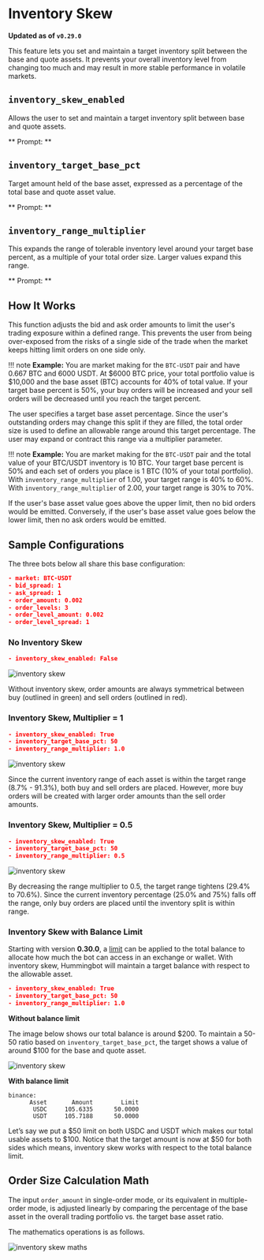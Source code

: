 # Inventory Skew

**Updated as of `v0.29.0`**

This feature lets you set and maintain a target inventory split between the base and quote assets. It prevents your overall inventory level from changing too much and may result in more stable performance in volatile markets.

## `inventory_skew_enabled`

Allows the user to set and maintain a target inventory split between base and quote assets.

** Prompt: **

<Prompt
  prompt="Would you like to enable inventory skew? (Yes/No)"
  response=">>> Yes"
/>

## `inventory_target_base_pct`

Target amount held of the base asset, expressed as a percentage of the total base and quote asset value.

** Prompt: **

<Prompt
  prompt="On [exchange], you have [base_asset_balance] and [quote_asset_balance]. By market value, your current inventory split is [base_%_ratio] and [quote_%_ratio]. Would you like to keep this ratio?"
  response=">>> Yes"
/>

## `inventory_range_multiplier`

This expands the range of tolerable inventory level around your target base percent, as a multiple of your total order size. Larger values expand this range.

** Prompt: **

<Prompt
  prompt="What is your tolerable range of inventory around the target, expressed in multiples of your total order size?"
  response=">>> "
/>

## How It Works

This function adjusts the bid and ask order amounts to limit the user's trading exposure within a defined range. This prevents the user from being over-exposed from the risks of a single side of the trade when the market keeps hitting limit orders on one side only.

!!! note
    **Example:** You are market making for the `BTC-USDT` pair and have 0.667 BTC and 6000 USDT. At $6000 BTC price, your total portfolio value is $10,000 and the base asset (BTC) accounts for 40% of total value. If your target base percent is 50%, your buy orders will be increased and your sell orders will be decreased until you reach the target percent.

The user specifies a target base asset percentage. Since the user's outstanding orders may change this split if they are filled, the total order size is used to define an allowable range around this target percentage. The user may expand or contract this range via a multiplier parameter.

!!! note
    **Example:** You are market making for the `BTC-USDT` pair and the total value of your BTC/USDT inventory is 10 BTC. Your target base percent is 50% and each set of orders you place is 1 BTC (10% of your total portfolio). With `inventory_range_multiplier` of 1.00, your target range is 40% to 60%. With `inventory_range_multiplier` of 2.00, your target range is 30% to 70%.

If the user's base asset value goes above the upper limit, then no bid orders would be emitted. Conversely, if the user's base asset value goes below the lower limit, then no ask orders would be emitted.

## Sample Configurations

The three bots below all share this base configuration:

```json
- market: BTC-USDT
- bid_spread: 1
- ask_spread: 1
- order_amount: 0.002
- order_levels: 3
- order_level_amount: 0.002
- order_level_spread: 1
```

### No Inventory Skew

```json
- inventory_skew_enabled: False
```

![inventory skew](/assets/img/no-inventory-skew.png)

Without inventory skew, order amounts are always symmetrical between buy (outlined in green) and sell orders (outlined in red).

### Inventory Skew, Multiplier = 1

```json
- inventory_skew_enabled: True
- inventory_target_base_pct: 50
- inventory_range_multiplier: 1.0
```

![inventory skew](/assets/img/skew-with-multiplier-1.png)

Since the current inventory range of each asset is within the target range (8.7% - 91.3%), both buy and sell orders are placed. However, more buy orders will be created with larger order amounts than the sell order amounts.

### Inventory Skew, Multiplier = 0.5

```json
- inventory_skew_enabled: True
- inventory_target_base_pct: 50
- inventory_range_multiplier: 0.5
```

![inventory skew](/assets/img/skew-with-multiplier-0.5.png)

By decreasing the range multiplier to 0.5, the target range tightens (29.4% to 70.6%). Since the current inventory percentage (25.0% and 75%) falls off the range, only buy orders are placed until the inventory split is within range.

### Inventory Skew with Balance Limit

Starting with version **0.30.0**, a [limit](/release-notes/0.30.0/#-new-command-balance-limit) can be applied to the total balance to allocate how much the bot can access in an exchange or wallet. With inventory skew, Hummingbot will maintain a target balance with respect to the allowable asset.

```json
- inventory_skew_enabled: True
- inventory_target_base_pct: 50
- inventory_range_multiplier: 1.0
```

**Without balance limit**

The image below shows our total balance is around \$200. To maintain a 50-50 ratio based on `inventory_target_base_pct`, the target shows a value of around \$100 for the base and quote asset.

![inventory skew](/assets/img/skew_without_limit.png)

**With balance limit**

```
binance:
      Asset       Amount        Limit
       USDC     105.6335      50.0000
       USDT     105.7188      50.0000
```

Let’s say we put a \$50 limit on both USDC and USDT which makes our total usable assets to \$100. Notice that the target amount is now at \$50 for both sides which means, inventory skew works with respect to the total balance limit.

## Order Size Calculation Math

The input `order_amount` in single-order mode, or its equivalent in multiple-order mode, is adjusted linearly by comparing the percentage of the base asset in the overall trading portfolio vs. the target base asset ratio.

The mathematics operations is as follows.

![inventory skew maths](/assets/img/inventory-skew-formula.png)
